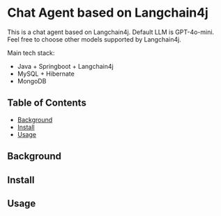 # Chat Agent based on Langchain4j

This is a chat agent based on Langchain4j. Default LLM is GPT-4o-mini. Feel free to choose other models supported by Langchain4j.

Main tech stack:<br> 
- Java + Springboot + Langchain4j<br>
- MySQL + Hibernate<br>
- MongoDB


## Table of Contents

- [Background](#background)
- [Install](#install)
- [Usage](#usage)

## Background



## Install



## Usage

